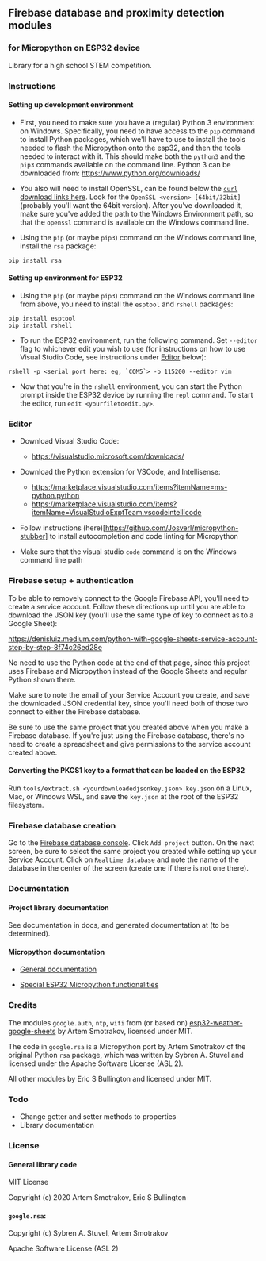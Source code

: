 ## Firebase database and proximity detection modules
### for Micropython on ESP32 device

Library for a high school STEM competition.

### Instructions

#### Setting up development environment

- First, you need to make sure you have a (regular) Python 3 environment on Windows. Specifically, you need to have access to the `pip` command to install Python packages, which we'll have to use to install the tools needed to flash the Micropython onto the esp32, and then the tools needed to interact with it. This should make both the `python3` and the `pip3` commands available on the command line. Python 3 can be downloaded from: https://www.python.org/downloads/

- You also will need to install OpenSSL, can be found below the [`curl` download links here](https://curl.se/windows/). Look for the `OpenSSL <version> [64bit/32bit]` (probably you'll want the 64bit version). After you've downloaded it, make sure you've added the path to the Windows Environment path, so that the `openssl` command is available on the Windows command line.

- Using the `pip` (or maybe `pip3`) command on the Windows command line, install the `rsa` package:

```
pip install rsa
```

#### Setting up environment for ESP32

- Using the `pip` (or maybe `pip3`) command on the Windows command line from above, you need to install the `esptool` and `rshell` packages:

```
pip install esptool
pip install rshell
```

- To run the ESP32 environment, run the following command. Set `--editor` flag to whichever edit you wish to use (for instructions on how to use Visual Studio Code, see instructions under [Editor](#editor) below):

```
rshell -p <serial port here: eg, `COM5`> -b 115200 --editor vim
```

- Now that you're in the `rshell` environment, you can start the Python prompt inside the ESP32 device by running the `repl` command. To start the editor, run `edit <yourfiletoedit.py>`.

### Editor

- Download Visual Studio Code:
    - https://visualstudio.microsoft.com/downloads/

- Download the Python extension for VSCode, and Intellisense:
    - https://marketplace.visualstudio.com/items?itemName=ms-python.python
    - https://marketplace.visualstudio.com/items?itemName=VisualStudioExptTeam.vscodeintellicode

- Follow instructions (here)[https://github.com/Josverl/micropython-stubber] to install autocompletion and code linting for Micropython

- Make sure that the visual studio `code` command is on the Windows command line path

### Firebase setup + authentication

To be able to removely connect to the Google Firebase API, you'll need to create a service account. Follow these directions up until you are able to download the JSON key (you'll use the same type of key to connect as to a Google Sheet):

https://denisluiz.medium.com/python-with-google-sheets-service-account-step-by-step-8f74c26ed28e

No need to use the Python code at the end of that page, since this project uses Firebase and Micropython instead of the Google Sheets and regular Python shown there.

Make sure to note the email of your Service Account you create, and save the downloaded JSON credential key, since you'll need both of those two connect to either the Firebase database.

Be sure to use the same project that you created above when you make a Firebase database. If you're just using the Firebase database, there's no need to create a spreadsheet and give permissions to the service account created above.

#### Converting the PKCS1 key to a format that can be loaded on the ESP32
Run `tools/extract.sh <yourdownloadedjsonkey.json> key.json` on a Linux, Mac, or Windows WSL, and save the `key.json` at the root of the ESP32 filesystem.

### Firebase database creation

Go to the [Firebase database console](https://console.firebase.google.com/u/0/). Click `Add project` button. On the next screen, be sure to select the same project you created while setting up your Service Account. Click on `Realtime database` and note the name of the database in the center of the screen (create one if there is not one there).

### Documentation

#### Project library documentation

See documentation in docs, and generated documentation at (to be determined).

#### Micropython documentation

- [General documentation](https://docs.micropython.org/en/latest/index.html)

- [Special ESP32 Micropython functionalities](https://docs.micropython.org/en/latest/esp32/quickref.html)

### Credits

The modules `google.auth`, `ntp`, `wifi` from (or based on) [esp32-weather-google-sheets](https://github.com/artem-smotrakov/esp32-weather-google-sheets) by Artem Smotrakov, licensed under MIT.

The code in `google.rsa` is a Micropython port by Artem Smotrakov of the original Python `rsa` package, which was written by Sybren A. Stuvel and licensed under the Apache Software License (ASL 2).

All other modules by Eric S Bullington and licensed under MIT.


### Todo

- Change getter and setter methods to properties
- Library documentation

### License

#### General library code

MIT License

Copyright (c) 2020 Artem Smotrakov, Eric S Bullington

#### `google.rsa`:

Copyright (c) Sybren A. Stuvel, Artem Smotrakov

Apache Software License (ASL 2)
